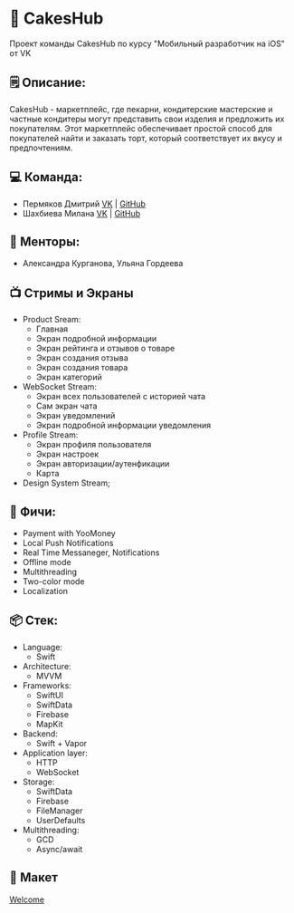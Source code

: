 # 🎂 CakesHub
Проект команды CakesHub по курсу "Мобильный разработчик на iOS" от VK

## 🗒️ Описание:
CakesHub - маркетплейс, где пекарни, кондитерские мастерские и частные кондитеры могут представить свои изделия и предложить их покупателям. Этот маркетплейс обеспечивает простой способ для покупателей найти и заказать торт, который соответствует их вкусу и предпочтениям.

## 💻 Команда:
* Пермяков Дмитрий [VK](https://vk.com/mightyk1ngrichard) | [GitHub](https://github.com/mightyK1ngRichard)
* Шахбиева Милана [VK](https://vk.com/ms_shakhbieva) | [GitHub](https://github.com/zlayamilana)

## 👀 Менторы:
* Александра Курганова, Ульяна Гордеева

## 📺 Стримы и Экраны
- Product Sream:
    - Главная
    - Экран подробной информации
    - Экран рейтинга и отзывов о товаре
    - Экран создания отзыва
    - Экран создания товара
    - Экран категорий
- WebSocket Stream:
    - Экран всех пользователей с историей чата
    - Сам экран чата
    - Экран уведомлений
    - Экран подробной информации уведомления
- Profile Stream:
    - Экран профиля пользователя
    - Экран настроек
    - Экран авторизации/аутенфикации
    - Карта
- Design System Stream;

## 🎩 Фичи:
- Payment with YooMoney
- Local Push Notifications
- Real Time Messaneger, Notifications
- Offline mode
- Multithreading
- Two-color mode
- Localization

## 📦 Стек:
- Language: 
    - Swift
- Architecture:
    - MVVM
- Frameworks:
    - SwiftUI
    - SwiftData
    - Firebase
    - MapKit
- Backend:
    - Swift + Vapor
- Application layer:
    - HTTP
    - WebSocket
- Storage:
    - SwiftData
    - Firebase
    - FileManager
    - UserDefaults
- Multithreading:
    - GCD
    - Async/await

## 📱 Макет
[Welcome](https://www.figma.com/file/WQRhdUGaMTuHVHW62bXymo/iOS-application?type=design&node-id=0%3A1&mode=design&t=8kBYl7uGbfSFDc1y-1)
